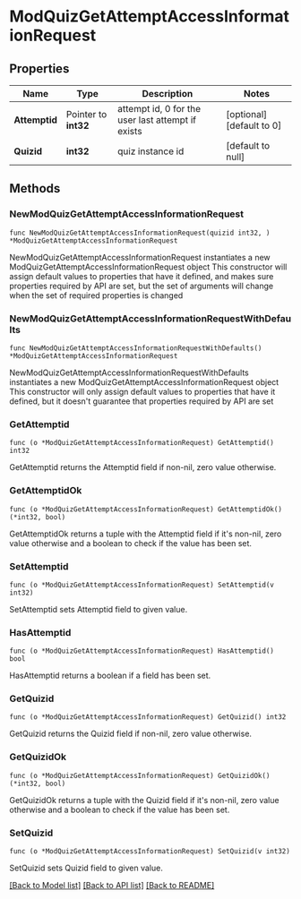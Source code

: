# ModQuizGetAttemptAccessInformationRequest

## Properties

Name | Type | Description | Notes
------------ | ------------- | ------------- | -------------
**Attemptid** | Pointer to **int32** | attempt id, 0 for the user last attempt if exists | [optional] [default to 0]
**Quizid** | **int32** | quiz instance id | [default to null]

## Methods

### NewModQuizGetAttemptAccessInformationRequest

`func NewModQuizGetAttemptAccessInformationRequest(quizid int32, ) *ModQuizGetAttemptAccessInformationRequest`

NewModQuizGetAttemptAccessInformationRequest instantiates a new ModQuizGetAttemptAccessInformationRequest object
This constructor will assign default values to properties that have it defined,
and makes sure properties required by API are set, but the set of arguments
will change when the set of required properties is changed

### NewModQuizGetAttemptAccessInformationRequestWithDefaults

`func NewModQuizGetAttemptAccessInformationRequestWithDefaults() *ModQuizGetAttemptAccessInformationRequest`

NewModQuizGetAttemptAccessInformationRequestWithDefaults instantiates a new ModQuizGetAttemptAccessInformationRequest object
This constructor will only assign default values to properties that have it defined,
but it doesn't guarantee that properties required by API are set

### GetAttemptid

`func (o *ModQuizGetAttemptAccessInformationRequest) GetAttemptid() int32`

GetAttemptid returns the Attemptid field if non-nil, zero value otherwise.

### GetAttemptidOk

`func (o *ModQuizGetAttemptAccessInformationRequest) GetAttemptidOk() (*int32, bool)`

GetAttemptidOk returns a tuple with the Attemptid field if it's non-nil, zero value otherwise
and a boolean to check if the value has been set.

### SetAttemptid

`func (o *ModQuizGetAttemptAccessInformationRequest) SetAttemptid(v int32)`

SetAttemptid sets Attemptid field to given value.

### HasAttemptid

`func (o *ModQuizGetAttemptAccessInformationRequest) HasAttemptid() bool`

HasAttemptid returns a boolean if a field has been set.

### GetQuizid

`func (o *ModQuizGetAttemptAccessInformationRequest) GetQuizid() int32`

GetQuizid returns the Quizid field if non-nil, zero value otherwise.

### GetQuizidOk

`func (o *ModQuizGetAttemptAccessInformationRequest) GetQuizidOk() (*int32, bool)`

GetQuizidOk returns a tuple with the Quizid field if it's non-nil, zero value otherwise
and a boolean to check if the value has been set.

### SetQuizid

`func (o *ModQuizGetAttemptAccessInformationRequest) SetQuizid(v int32)`

SetQuizid sets Quizid field to given value.



[[Back to Model list]](../README.md#documentation-for-models) [[Back to API list]](../README.md#documentation-for-api-endpoints) [[Back to README]](../README.md)


